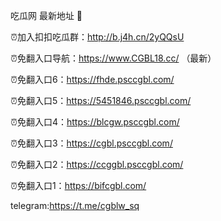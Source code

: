 吃瓜网 最新地址 👋 

⏰加入扣扣吃瓜群：http://b.j4h.cn/2yQQsU

⏰免翻入口导航：https://www.CGBL18.cc/  （最新）

⏰免翻入口6：https://fhde.psccgbl.com/

⏰免翻入口5：https://5451846.psccgbl.com/

⏰免翻入口4：https://blcgw.psccgbl.com/

⏰免翻入口3：https://cgbl.psccgbl.com/

⏰免翻入口2：https://ccggbl.psccgbl.com/

⏰免翻入口1：https://bifcgbl.com/

telegram:https://t.me/cgblw_sq


